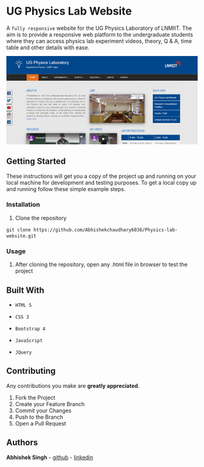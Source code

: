 # UG Physics Lab Website

A `fully responsive` website for the UG Physics Laboratory of LNMIIT. The aim is to provide a responsive web platform to the undergraduate students where they can access physics lab experiment videos, theory, Q & A, time table and other details with ease.

<p align="center">
	<img width="800px" src="screenshots/s1.png" alt="s1"/>
</p>

## Getting Started

These instructions will get you a copy of the project up and running on your local machine for development and testing purposes. To get a local copy up and running follow these simple example steps.


### Installation

1. Clone the repository
```
git clone https://github.com/Abhishekchaudhary6036/Physics-lab-website.git
```


### Usage

1. After cloning the repository, open any .html file in browser to test the project


## Built With

- `HTML 5`

- `CSS 3`

- `Bootstrap 4`

- `JavaScript`

- `JQuery`


## Contributing

Any contributions you make are **greatly appreciated**.

1. Fork the Project
2. Create your Feature Branch 
3. Commit your Changes
4. Push to the Branch
5. Open a Pull Request

## Authors

**Abhishek Singh** - [github](https://github.com/Abhishekchaudhary6036) - [linkedin](https://www.linkedin.com/in/aashish157)



